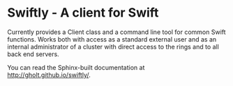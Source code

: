 # Swiftly - A client for Swift

Currently provides a Client class and a command line tool for common Swift
functions. Works both with access as a standard external user and as an
internal administrator of a cluster with direct access to the rings and to all
back end servers.

You can read the Sphinx-built documentation at
<http://gholt.github.io/swiftly/>.
